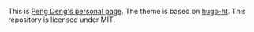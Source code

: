 This is [Peng Deng's personal page](https://deng34.github.io/). The theme is based on [hugo-ht](https://github.com/hongtaoh/hugo-ht). 
This repository is licensed under MIT.
